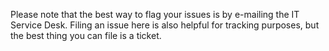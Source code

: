 Please note that the best way to flag your issues is by e-mailing the IT Service Desk. Filing an issue here is also helpful for tracking purposes, but the best thing you can file is a ticket.
